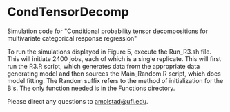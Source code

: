 # CondTensorDecomp
Simulation code for "Conditional probability tensor decompositions for multivariate categorical response regression" 

To run the simulations displayed in Figure 5, execute the Run_R3.sh file. This will initiate 2400 jobs, each of which is a single replicate. This will first run the R3.R script, which generates data from the appropriate data generating model and then sources the Main_Random.R script, which does model fitting. The Random suffix refers to the method of initialization for the B's. The only function needed is in the Functions directory. 

Please direct any questions to amolstad@ufl.edu. 
